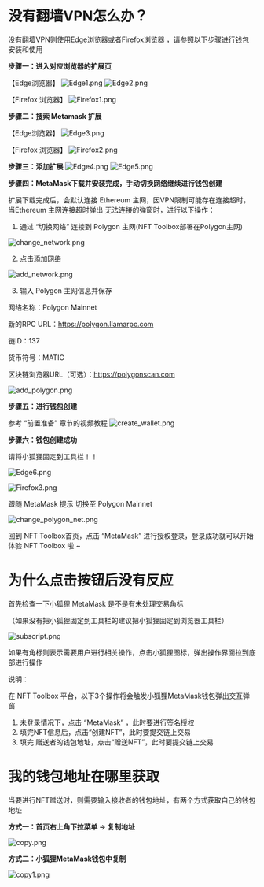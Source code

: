 # 没有翻墙VPN怎么办？

没有翻墙VPN则使用Edge浏览器或者Firefox浏览器 ，请参照以下步骤进行钱包安装和使用

**步骤一：进入对应浏览器的扩展页**

【Edge浏览器】
![Edge1.png](http://gcdncs.101.com/v0.1/static/nft_toolbox_service/tutorial/Edge%E6%B5%8F%E8%A7%88%E5%99%A8%E6%89%A9%E5%B1%95%E5%85%A5%E5%8F%A3.png)
![Edge2.png](http://gcdncs.101.com/v0.1/static/nft_toolbox_service/tutorial/Edge%E6%B5%8F%E8%A7%88%E5%99%A8%E6%89%A9%E5%B1%95%E7%AE%A1%E7%90%86.png)

【Firefox 浏览器】
![Firefox1.png](http://gcdncs.101.com/v0.1/static/nft_toolbox_service/tutorial/Firefox%E6%B5%8F%E8%A7%88%E5%99%A8%E6%89%A9%E5%B1%95%E5%85%A5%E5%8F%A3.png)

**步骤二：搜索 Metamask 扩展**

【Edge浏览器】
![Edge3.png](http://gcdncs.101.com/v0.1/static/nft_toolbox_service/tutorial/Edge%E6%B5%8F%E8%A7%88%E5%99%A8%E6%90%9C%E7%B4%A2%E5%B0%8F%E7%8B%90%E7%8B%B8.png)

【Firefox 浏览器】
![Firefox2.png](http://gcdncs.101.com/v0.1/static/nft_toolbox_service/tutorial/Firefox%E6%B5%8F%E8%A7%88%E5%99%A8%E6%90%9C%E7%B4%A2%E5%B0%8F%E7%8B%90%E7%8B%B8.png)

**步骤三：添加扩展**
![Edge4.png](http://gcdncs.101.com/v0.1/static/nft_toolbox_service/tutorial/%E6%B7%BB%E5%8A%A0%E6%89%A9%E5%B1%95.png)
![Edge5.png](http://gcdncs.101.com/v0.1/static/nft_toolbox_service/tutorial/%E6%B7%BB%E5%8A%A0%E6%89%A9%E5%B1%951.png)

**步骤四：MetaMask下载并安装完成，手动切换网络继续进行钱包创建**

扩展下载完成后，会默认连接 Ethereum 主网，因VPN限制可能存在连接超时，当Ethereum 主网连接超时弹出 无法连接的弹窗时，进行以下操作：

1. 通过 “切换网络” 连接到 Polygon 主网(NFT Toolbox部署在Polygon主网)

![change_network.png](http://gcdncs.101.com/v0.1/static/nft_toolbox_service/tutorial/%E5%88%87%E6%8D%A2%E7%BD%91%E7%BB%9C.png)

2. 点击添加网络

![add_network.png](http://gcdncs.101.com/v0.1/static/nft_toolbox_service/tutorial/%E6%B7%BB%E5%8A%A0%E7%BD%91%E7%BB%9C.png)

3. 输入 Polygon 主网信息并保存

网络名称：Polygon Mainnet 

新的RPC URL：https://polygon.llamarpc.com

链ID：137

货币符号：MATIC

区块链浏览器URL（可选）：https://polygonscan.com

![add_polygon.png](http://gcdncs.101.com/v0.1/static/nft_toolbox_service/tutorial/%E6%B7%BB%E5%8A%A0Polygon%E7%BD%91%E7%BB%9C.png)

**步骤五：进行钱包创建**

参考 “前置准备” 章节的视频教程
![create_wallet.png](http://gcdncs.101.com/v0.1/static/nft_toolbox_service/tutorial/%E5%88%9B%E5%BB%BA%E9%92%B1%E5%8C%85.png)

**步骤六：钱包创建成功**

请将小狐狸固定到工具栏！！

![Edge6.png](http://gcdncs.101.com/v0.1/static/nft_toolbox_service/tutorial/%E5%9B%BA%E5%AE%9A%E5%B7%A5%E5%85%B7%E6%A0%8F.png)

![Firefox3.png](http://gcdncs.101.com/v0.1/static/nft_toolbox_service/tutorial/Firefox%E5%9B%BA%E5%AE%9A%E5%B7%A5%E5%85%B7%E6%A0%8F.png)

跟随 MetaMask 提示 切换至 Polygon Mainnet

![change_polygon_net.png](http://gcdncs.101.com/v0.1/static/nft_toolbox_service/tutorial/%E5%88%87%E6%8D%A2Polygon%E7%BD%91%E7%BB%9C.png)

回到 NFT Toolbox首页，点击 “MetaMask” 进行授权登录，登录成功就可以开始体验 NFT Toolbox 啦 ~

# 为什么点击按钮后没有反应

首先检查一下小狐狸 MetaMask 是不是有未处理交易角标

（如果没有把小狐狸固定到工具栏的建议把小狐狸固定到浏览器工具栏）

![subscript.png](http://gcdncs.101.com/v0.1/static/nft_toolbox_service/tutorial/%E5%B0%8F%E7%8B%90%E7%8B%B8%E8%A7%92%E6%A0%87.png)

如果有角标则表示需要用户进行相关操作，点击小狐狸图标，弹出操作界面拉到底部进行操作

说明：

在 NFT Toolbox 平台，以下3个操作将会触发小狐狸MetaMask钱包弹出交互弹窗

1. 未登录情况下，点击 “MetaMask” ，此时要进行签名授权
2. 填完NFT信息后，点击“创建NFT”，此时要提交链上交易
3. 填完 赠送者的钱包地址，点击“赠送NFT”，此时要提交链上交易


# 我的钱包地址在哪里获取

当要进行NFT赠送时，则需要输入接收者的钱包地址，有两个方式获取自己的钱包地址

**方式一：首页右上角下拉菜单 -> 复制地址**

![copy.png](http://gcdncs.101.com/v0.1/static/nft_toolbox_service/tutorial/%E5%A4%8D%E5%88%B6%E5%9C%B0%E5%9D%80.png)

**方式二：小狐狸MetaMask钱包中复制**

![copy1.png](http://gcdncs.101.com/v0.1/static/nft_toolbox_service/tutorial/%E9%92%B1%E5%8C%85%E5%A4%8D%E5%88%B6%E5%9C%B0%E5%9D%80.png)